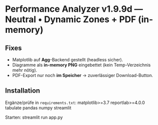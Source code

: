 
# Performance Analyzer v1.9.9d — Neutral • Dynamic Zones + PDF (in-memory)

## Fixes
- Matplotlib auf **Agg**-Backend gestellt (headless sicher).
- Diagramme als **in-memory PNG** eingebettet (kein Temp-Verzeichnis mehr nötig).
- PDF-Export nur noch **im Speicher** → zuverlässiger Download-Button.

## Installation
Ergänze/prüfe in `requirements.txt`:
matplotlib>=3.7
reportlab>=4.0.0
tabulate
pandas
numpy
streamlit

Starten:
streamlit run app.py
